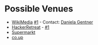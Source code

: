 # Possible Venues

- [WikiMedia](https://docs.google.com/forms/d/1r5JmXbKmdCViT0y8QHd3pXB2GJWgGbnErvAM7GJMYy8/viewform) [#1](https://github.com/nodeschool/berlin/issues/1) - Contact: [Daniela Gentner](http://meta.wikimedia.org/wiki/User:Daniela_Gentner_(WMDE))
- [HackerRetreat](http://hackerretreat.com/) - [#1](https://github.com/nodeschool/discussions/issues/318)
- [Supermarkt](http://www.supermarkt-berlin.net/)
- [co.up](http://co-up.de/)
